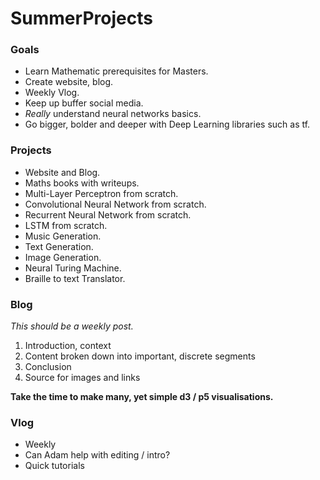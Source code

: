 # SummerProjects

### Goals

- Learn Mathematic prerequisites for Masters.
- Create website, blog.
- Weekly Vlog.
- Keep up buffer social media.
- _Really_ understand neural networks basics.
- Go bigger, bolder and deeper with Deep Learning libraries such as tf.

### Projects

- Website and Blog.
- Maths books with writeups.
- Multi-Layer Perceptron from scratch.
- Convolutional Neural Network from scratch.
- Recurrent Neural Network from scratch.
- LSTM from scratch.
- Music Generation.
- Text Generation.
- Image Generation.
- Neural Turing Machine.
- Braille to text Translator.

### Blog

_This should be a weekly post._

1) Introduction, context
2) Content broken down into important, discrete segments
3) Conclusion
4) Source for images and links

**Take the time to make many, yet simple d3 / p5 visualisations.**

### Vlog

- Weekly
- Can Adam help with editing / intro?
- Quick tutorials
